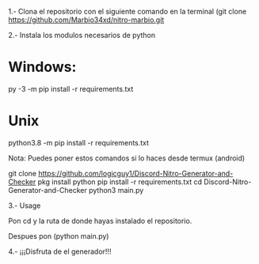 1.- Clona el repositorio con el siguiente comando en la terminal (git clone https://github.com/Marbio34xd/nitro-marbio.git

2.- Instala los modulos necesarios de python
# Windows:
py -3 -m pip install -r requirements.txt

# Unix
python3.8 -m pip install -r requirements.txt

Nota: Puedes poner estos comandos si lo haces desde termux (android) 

git clone https://github.com/logicguy1/Discord-Nitro-Generator-and-Checker
pkg install python
pip install -r requirements.txt
cd Discord-Nitro-Generator-and-Checker
python3 main.py

3.- Usage

Pon cd y la ruta de donde hayas instalado el repositorio.

Despues pon (python main.py) 

4.- ¡¡¡Disfruta de el generador!!!
